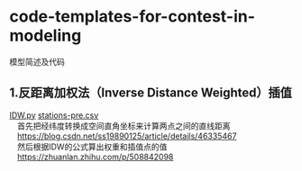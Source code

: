 # code-templates-for-contest-in-modeling
模型简述及代码

## 1.反距离加权法（Inverse Distance Weighted）插值  
[IDW.py](https://github.com/charlieandthor/code-templates-for-contest-in-modeling/blob/main/IDW.py) [stations-pre.csv](https://github.com/charlieandthor/code-templates-for-contest-in-modeling/blob/main/stations-pre.csv)  
&emsp;首先把经纬度转换成空间直角坐标来计算两点之间的直线距离  
&emsp;https://blog.csdn.net/ss19890125/article/details/46335467  
&emsp;然后根据IDW的公式算出权重和插值点的值   
&emsp;https://zhuanlan.zhihu.com/p/508842098  
